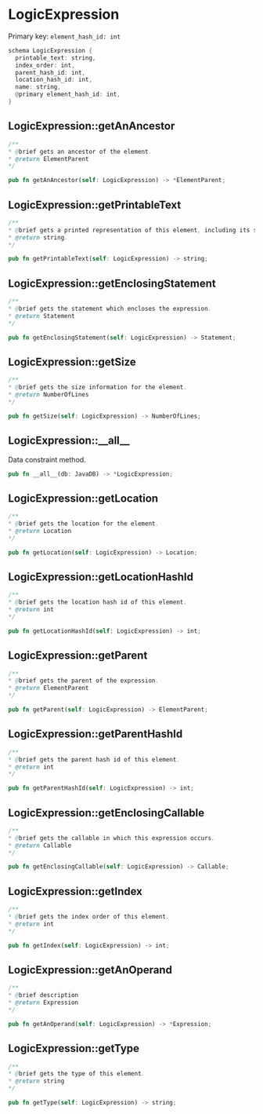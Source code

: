 # LogicExpression

Primary key: `element_hash_id: int`

```rust
schema LogicExpression {
  printable_text: string,
  index_order: int,
  parent_hash_id: int,
  location_hash_id: int,
  name: string,
  @primary element_hash_id: int,
}
```
## LogicExpression::getAnAncestor

```java
/**
* @brief gets an ancestor of the element.
* @return ElementParent 
*/
```
```rust
pub fn getAnAncestor(self: LogicExpression) -> *ElementParent;
```
## LogicExpression::getPrintableText

```java
/**
* @brief gets a printed representation of this element, including its structure where applicable.
* @return string.
*/
```
```rust
pub fn getPrintableText(self: LogicExpression) -> string;
```
## LogicExpression::getEnclosingStatement

```java
/**
* @brief gets the statement which encloses the expression.
* @return Statement 
*/
```
```rust
pub fn getEnclosingStatement(self: LogicExpression) -> Statement;
```
## LogicExpression::getSize

```java
/**
* @brief gets the size information for the element.
* @return NumberOfLines
*/
```
```rust
pub fn getSize(self: LogicExpression) -> NumberOfLines;
```
## LogicExpression::\_\_all\_\_

Data constraint method.

```rust
pub fn __all__(db: JavaDB) -> *LogicExpression;
```
## LogicExpression::getLocation

```java
/**
* @brief gets the location for the element.
* @return Location
*/
```
```rust
pub fn getLocation(self: LogicExpression) -> Location;
```
## LogicExpression::getLocationHashId

```java
/**
* @brief gets the location hash id of this element.
* @return int
*/
```
```rust
pub fn getLocationHashId(self: LogicExpression) -> int;
```
## LogicExpression::getParent

```java
/**
* @brief gets the parent of the expression.
* @return ElementParent 
*/
```
```rust
pub fn getParent(self: LogicExpression) -> ElementParent;
```
## LogicExpression::getParentHashId

```java
/**
* @brief gets the parent hash id of this element.
* @return int
*/
```
```rust
pub fn getParentHashId(self: LogicExpression) -> int;
```
## LogicExpression::getEnclosingCallable

```java
/**
* @brief gets the callable in which this expression occurs.
* @return Callable 
*/
```
```rust
pub fn getEnclosingCallable(self: LogicExpression) -> Callable;
```
## LogicExpression::getIndex

```java
/**
* @brief gets the index order of this element.
* @return int
*/
```
```rust
pub fn getIndex(self: LogicExpression) -> int;
```
## LogicExpression::getAnOperand

```java
/**
* @brief description
* @return Expression 
*/
```
```rust
pub fn getAnOperand(self: LogicExpression) -> *Expression;
```
## LogicExpression::getType

```java
/**
* @brief gets the type of this element.
* @return string
*/
```
```rust
pub fn getType(self: LogicExpression) -> string;
```
